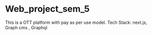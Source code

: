 # Web_project_sem_5
This is a OTT platform with pay as per use model. Tech Stack: next.js, Graph cms , Graphql
